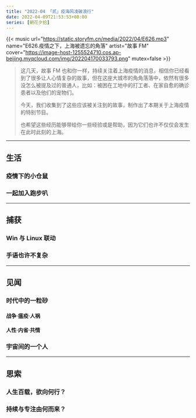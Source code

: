 ```yaml
---
title: "2022-04 「贰」疫海风凌破浪行"
date: 2022-04-09T21:53:53+08:00
series: [朝花夕拾]
---
```


{{< music url="https://static.storyfm.cn/media/2022/04/E626.mp3" name="E626.疫情之下，上海被遗忘的角落" artist="故事 FM" cover="https://image-host-1255524710.cos.ap-beijing.myqcloud.com/img/202204170033793.png" mutex=false >}}

> 这几天，故事 FM 也和你一样，持续关注着上海疫情的消息，相信你已经看到了很多让人心情复杂的故事，但在这座大城市的角角落落中，依然有很多没怎么被提及过的普通人，比如：被困在工地中的打工者、在家自愈的确诊患者以及他们的宠物们。
>
> 今天，我们收集到了这些应该被关注到的故事，制作出了本期关于上海疫情的特别节目。
>
> 也希望这些经历能够带给你一些经验或是帮助，因为它们也许不仅仅会发生在此时此刻的上海。

---

## 生活

### 疫情下的小仓鼠

### 一起加入跑步叭

---

## 捕获

### Win 与 Linux 联动

### 手语也许不复杂

---

## 见闻

### 时代中的一粒砂

#### **战争·瘟疫·人祸**

#### **人性·内省·共情**

### 宇宙间的一个人

---

## 思索

### 人生百载，欲向何行？

### 持续与专注由何而来？
